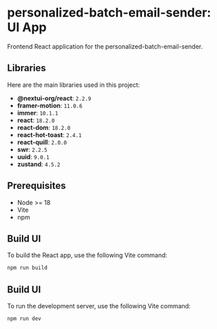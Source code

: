 # personalized-batch-email-sender: UI App

Frontend React application for the personalized-batch-email-sender.

## Libraries

Here are the main libraries used in this project:

- **@nextui-org/react**: `2.2.9`
- **framer-motion**: `11.0.6`
- **immer**: `10.1.1`
- **react**: `18.2.0`
- **react-dom**: `18.2.0`
- **react-hot-toast**: `2.4.1`
- **react-quill**: `2.0.0`
- **swr**: `2.2.5`
- **uuid**: `9.0.1`
- **zustand**: `4.5.2`

## Prerequisites

- Node >= 18
- Vite
- npm

## Build UI

To build the React app, use the following Vite command:

```sh
npm run build
```

## Build UI

To run the development server, use the following Vite command:

```sh
npm run dev
```
